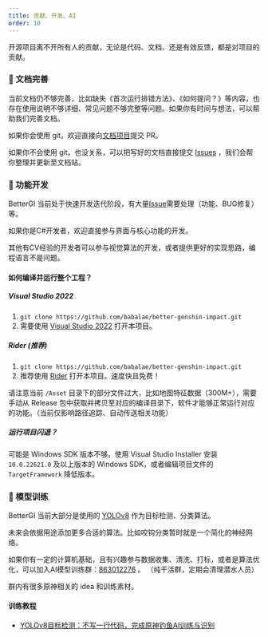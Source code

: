 ```yaml
---
title: 贡献、开发、AI
order: 10
---
```


开源项目离不开所有人的贡献，无论是代码、文档、还是有效反馈，都是对项目的贡献。

### 📝 文档完善

当前文档仍不够完善，比如缺失《首次运行排错方法》、《如何提问？》等内容，也存在使用说明不够详细、常见问题不够完整等问题。如果你有时间与想法，可以帮助我们完善文档。

如果你会使用 git，欢迎直接向[文档项目](https://github.com/huiyadanli/bettergi-docs)提交 PR。

如果你不会使用 git，也没关系，可以把写好的文档直接提交 [Issues](https://github.com/huiyadanli/bettergi-docs/issues) ，我们会帮你整理并更新至文档站。

### 💎 功能开发

BetterGI 当前处于快速开发迭代阶段，有大量[Issue](https://github.com/babalae/better-genshin-impact/issues)需要处理（功能、BUG修复）等。

如果你是C#开发者，欢迎直接参与界面与核心功能的开发。

其他有CV经验的开发者可以参与视觉算法的开发，或者提供更好的实现思路，编程语言不是问题。

#### 如何编译并运行整个工程？

##### Visual Studio 2022
1. `git clone https://github.com/babalae/better-genshin-impact.git`
2. 需要使用 [Visual Studio 2022](https://visualstudio.microsoft.com/zh-hans/downloads/) 打开本项目。

##### Rider (推荐)
1. `git clone https://github.com/babalae/better-genshin-impact.git`
2. 推荐使用 [Rider](https://www.jetbrains.com/zh-cn/rider/) 打开本项目。速度快且免费！

请注意当前 `/Asset` 目录下的部分文件过大，比如地图特征数据（300M+），需要手动从 Release 包中获取并拷贝至对应的编译目录下，软件才能够正常运行对应的功能。（当前仅影响路径追踪、自动传送相关功能）

##### 运行项目闪退？

可能是 Windows SDK 版本不够。使用 Visual Studio Installer 安装 `10.0.22621.0` 及以上版本的 Windows SDK，或者编辑项目文件的 `TargetFramework` 降低版本。

### 🍬 模型训练

BetterGI 当前大部分是使用的 [YOLOv8](https://github.com/ultralytics/ultralytics) 作为目标检测、分类算法。

未来会依据用途添加更多合适的算法。比如咬钩分类暂时就是一个简化的神经网络。

如果你有一定的计算机基础，且有兴趣参与数据收集、清洗、打标，或者是算法优化，可以加入AI模型训练群：[863012276](http://qm.qq.com/cgi-bin/qm/qr?_wv=1027&k=5MykSb0YDHtpU3QdJI7XDR-sbbdrqgZH&authKey=a8jOzCEnYilPZDPJV84OJnOSXw3z3xe8Jv6P5hj6f5Jq9V4TkB9V0sFWQDJe6nJK&noverify=0&group_code=863012276) 。 （纯干活群，定期会清理潜水人员）

群内有很多原神相关的 idea 和训练素材。

#### 训练教程

- [YOLOv8目标检测：不写一行代码，完成原神钓鱼AI训练与识别](https://www.bilibili.com/video/BV16x4y1y7K1/)
